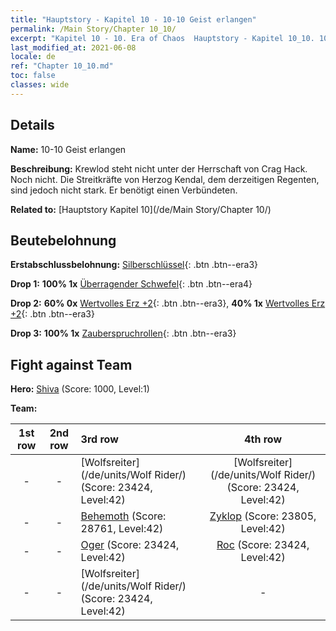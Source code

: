 ```yaml
---
title: "Hauptstory - Kapitel 10 - 10-10 Geist erlangen"
permalink: /Main Story/Chapter 10_10/
excerpt: "Kapitel 10 - 10. Era of Chaos  Hauptstory - Kapitel 10_10. 10-10 Geist erlangen"
last_modified_at: 2021-06-08
locale: de
ref: "Chapter 10_10.md"
toc: false
classes: wide
---
```


## Details

 **Name:** 10-10 Geist erlangen

 **Beschreibung:** Krewlod steht nicht unter der Herrschaft von Crag Hack. Noch nicht. Die Streitkräfte von Herzog Kendal, dem derzeitigen Regenten, sind jedoch nicht stark. Er benötigt einen Verbündeten.

 **Related to:** [Hauptstory Kapitel 10](/de/Main Story/Chapter 10/)

## Beutebelohnung

 **Erstabschlussbelohnung:** [Silberschlüssel](/ItemsDE/con_693/){: .btn .btn--era3}

 **Drop 1:** **100% 1x** [Überragender Schwefel](/ItemsDE/mat_36/){: .btn .btn--era4}

 **Drop 2:** **60% 0x** [Wertvolles Erz +2](/ItemsDE/mat_26/){: .btn .btn--era3}, **40% 1x** [Wertvolles Erz +2](/ItemsDE/mat_26/){: .btn .btn--era3}

 **Drop 3:** **100% 1x** [Zauberspruchrollen](/ItemsDE/con_694/){: .btn .btn--era3}


## Fight against Team
 **Hero:** [Shiva](/de/heroes/Shiva/) (Score: 1000, Level:1)

 **Team:**


  | 1st row | 2nd row | 3rd row | 4th row |
  |:----:|:----:|:----|:----:|
  | - | - | [Wolfsreiter](/de/units/Wolf Rider/) (Score: 23424, Level:42)  | [Wolfsreiter](/de/units/Wolf Rider/) (Score: 23424, Level:42)  |
  | - | - | [Behemoth](/de/units/Behemoth/) (Score: 28761, Level:42)  | [Zyklop](/de/units/Cyclops/) (Score: 23805, Level:42)  |
  | - | - | [Oger](/de/units/Ogre/) (Score: 23424, Level:42)  | [Roc](/de/units/Roc/) (Score: 23424, Level:42)  |
  | - | - | [Wolfsreiter](/de/units/Wolf Rider/) (Score: 23424, Level:42)  | - |


